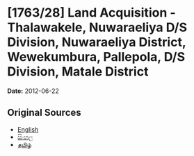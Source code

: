 # [1763/28] Land Acquisition - Thalawakele,  Nuwaraeliya D/S Division, Nuwaraeliya District,  Wewekumbura,  Pallepola, D/S Division, Matale District

**Date:** 2012-06-22

## Original Sources

- [English](https://documents.gov.lk/view/extra-gazettes/2012/6/1763-28_E.pdf)
- [සිංහල](https://documents.gov.lk/view/extra-gazettes/2012/6/1763-28_S.pdf)
- [தமிழ்](https://documents.gov.lk/view/extra-gazettes/2012/6/1763-28_T.pdf)
